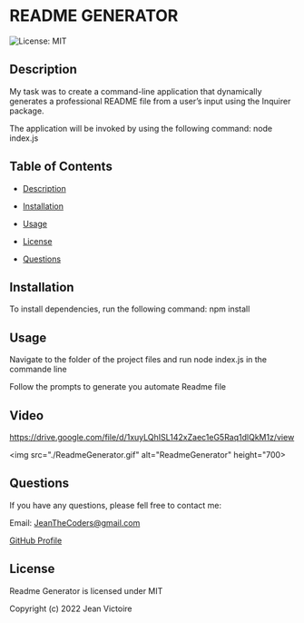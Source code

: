 # README GENERATOR

![License: MIT](https://img.shields.io/static/v1?label=License&message=mit&color=blue)

## Description

My task was to create a command-line application that dynamically generates a professional README file from a user’s input using the Inquirer package.

The application will be invoked by using the following command: node index.js

## Table of Contents

- [Description](#Description)

- [Installation](#Installation)

- [Usage](#Usage)

- [License](#License)

- [Questions](#Questions)

## Installation

To install dependencies, run the following command: npm install

## Usage

Navigate to the folder of the project files and run node index.js in the commande line

Follow the prompts to generate you automate Readme file

## Video

https://drive.google.com/file/d/1xuyLQhISL142xZaec1eG5Raq1dlQkM1z/view

<img src="./ReadmeGenerator.gif" alt="ReadmeGenerator" height="700>

## Questions

If you have any questions, please fell free to contact me:

Email: JeanTheCoders@gmail.com

[GitHub Profile](https://github.com/JeanVictoire)

## License

Readme Generator is licensed under MIT

Copyright (c) 2022 Jean Victoire
